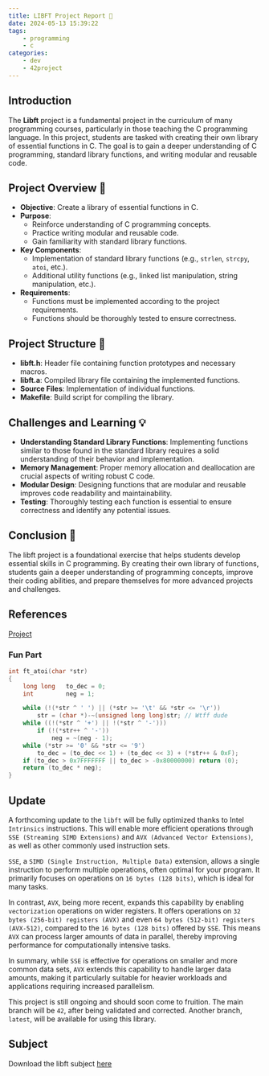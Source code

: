```yaml
---
title: LIBFT Project Report 📘
date: 2024-05-13 15:39:22
tags:
    - programming
    - c
categories:
    - dev
    - 42project
---
```


## Introduction
The **Libft** project is a fundamental project in the curriculum of many programming courses, particularly in those teaching the C programming language. In this project, students are tasked with creating their own library of essential functions in C. The goal is to gain a deeper understanding of C programming, standard library functions, and writing modular and reusable code.

## Project Overview 🚀
- **Objective**: Create a library of essential functions in C.
- **Purpose**: 
  - Reinforce understanding of C programming concepts.
  - Practice writing modular and reusable code.
  - Gain familiarity with standard library functions.
- **Key Components**:
  - Implementation of standard library functions (e.g., `strlen`, `strcpy`, `atoi`, etc.).
  - Additional utility functions (e.g., linked list manipulation, string manipulation, etc.).
- **Requirements**:
  - Functions must be implemented according to the project requirements.
  - Functions should be thoroughly tested to ensure correctness.

## Project Structure 📁
- **libft.h**: Header file containing function prototypes and necessary macros.
- **libft.a**: Compiled library file containing the implemented functions.
- **Source Files**: Implementation of individual functions.
- **Makefile**: Build script for compiling the library.

## Challenges and Learning 💡
- **Understanding Standard Library Functions**: Implementing functions similar to those found in the standard library requires a solid understanding of their behavior and implementation.
- **Memory Management**: Proper memory allocation and deallocation are crucial aspects of writing robust C code.
- **Modular Design**: Designing functions that are modular and reusable improves code readability and maintainability.
- **Testing**: Thoroughly testing each function is essential to ensure correctness and identify any potential issues.

## Conclusion 🎉
The libft project is a foundational exercise that helps students develop essential skills in C programming. By creating their own library of functions, students gain a deeper understanding of programming concepts, improve their coding abilities, and prepare themselves for more advanced projects and challenges.

## References
[Project](https://github.com/Unam3dd/Libft)

### Fun Part

```c atoi.c
int	ft_atoi(char *str)
{
	long long   to_dec = 0;
	int			neg = 1;

	while (!(*str ^ ' ') || (*str >= '\t' && *str <= '\r'))
		str = (char *)-~(unsigned long long)str; // Wtff dude
	while ((!(*str ^ '+') || !(*str ^ '-')))
		if (!(*str++ ^ '-'))
			neg = ~(neg - 1);
	while (*str >= '0' && *str <= '9')
		to_dec = (to_dec << 1) + (to_dec << 3) + (*str++ & 0xF);
	if (to_dec > 0x7FFFFFFF || to_dec > -0x80000000) return (0);
	return (to_dec * neg);
}
```

## Update

A forthcoming update to the `libft` will be fully optimized thanks to Intel `Intrinsics` instructions. This will enable more efficient operations through `SSE (Streaming SIMD Extensions)` and `AVX (Advanced Vector Extensions)`, as well as other commonly used instruction sets.

`SSE`, a `SIMD (Single Instruction, Multiple Data)` extension, allows a single instruction to perform multiple operations, often optimal for your program. It primarily focuses on operations on `16 bytes (128 bits)`, which is ideal for many tasks.

In contrast, `AVX`, being more recent, expands this capability by enabling `vectorization` operations on wider registers. It offers operations on `32 bytes (256-bit) registers (AVX)` and even `64 bytes (512-bit) registers (AVX-512)`, compared to the `16 bytes (128 bits)` offered by `SSE`. This means `AVX` can process larger amounts of data in parallel, thereby improving performance for computationally intensive tasks.

In summary, while `SSE` is effective for operations on smaller and more common data sets, `AVX` extends this capability to handle larger data amounts, making it particularly suitable for heavier workloads and applications requiring increased parallelism.

This project is still ongoing and should soon come to fruition. The main branch will be `42`, after being validated and corrected. Another branch, `latest`, will be available for using this library.

## Subject
Download the libft subject [here](/images/libft.pdf)
